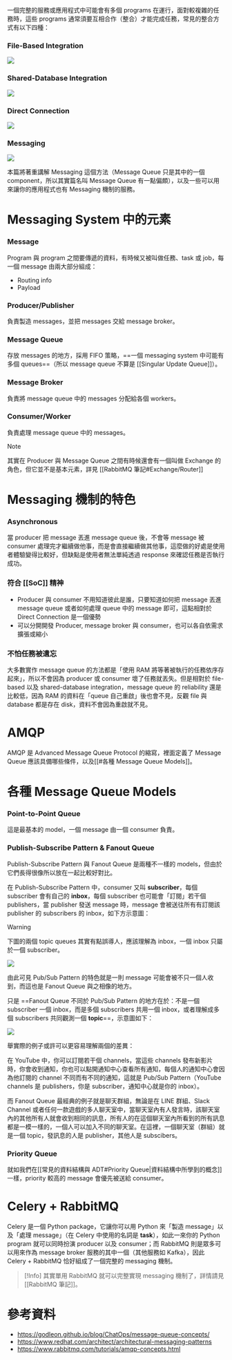 一個完整的服務或應用程式中可能會有多個 programs 在運行，面對較複雜的任務時，這些 programs 通常須要互相合作（整合）才能完成任務，常見的整合方式有以下四種：

### File-Based Integration

![](<https://raw.githubusercontent.com/Jamison-Chen/KM-software/master/img/message-queue_file-based-integration.png>)

### Shared-Database Integration

![](<https://raw.githubusercontent.com/Jamison-Chen/KM-software/master/img/message-queue_shared-db-integration.png>)

### Direct Connection

![](<https://raw.githubusercontent.com/Jamison-Chen/KM-software/master/img/message-queue_direct-connection-integration.png>)

### Messaging

![](<https://raw.githubusercontent.com/Jamison-Chen/KM-software/master/img/message-queue_message-broker-integration.png>)

本篇將著重講解 Messaging 這個方法（Message Queue 只是其中的一個 component，所以其實篇名叫 Message Queue 有一點偏頗），以及一些可以用來讓你的應用程式也有 Messaging 機制的服務。

# Messaging System 中的元素

### Message

Program 與 program 之間要傳遞的資料，有時候又被叫做任務、task 或 job，每一個 message 由兩大部分組成：

- Routing info
- Payload

### Producer/Publisher

負責製造 messages，並把 messages 交給 message broker。

### Message Queue

存放 messages 的地方，採用 FIFO 策略，==一個 messaging system 中可能有多個 queues==（所以 message queue 不算是 [[Singular Update Queue]]）。

### Message Broker

負責將 message queue 中的 messages 分配給各個 workers。

### Consumer/Worker

負責處理 message queue 中的 messages。

>[!Note]
>其實在 Producer 與 Message Queue 之間有時候還會有一個叫做 Exchange 的角色，但它並不是基本元素，詳見 [[RabbitMQ 筆記#Exchange/Router]]

# Messaging 機制的特色

### Asynchronous

當 producer 把 message 丟進 message queue 後，不會等 message 被 consumer 處理完才繼續做他事，而是會直接繼續做其他事，這麼做的好處是使用者體驗變得比較好，但缺點是使用者無法單純透過 response 來確認任務是否執行成功。

### 符合 [[SoC]] 精神

- Producer 與 consumer 不用知道彼此是誰，只要知道如何把 message 丟進 message queue 或者如何處理 queue 中的 message 即可，這點相對於 Direct Connection 是一個優勢
- 可以分開開發 Producer, message broker 與 consumer，也可以各自依需求擴張或縮小

### 不怕任務被遺忘

大多數實作 message queue 的方法都是「使用 RAM 將等著被執行的任務依序存起來」，所以不會因為 producer 或 consumer 壞了任務就丟失。但是相對於 file-based 以及 shared-database integration，message queue 的 reliability 還是比較低，因為 RAM 的資料在「queue 自己重啟」後也會不見，反觀 file 與 database 都是存在 disk，資料不會因為重啟就不見。

# AMQP

AMQP 是 Advanced Message Queue Protocol 的縮寫，裡面定義了 Message Queue 應該具備哪些條件，以及[[#各種 Message Queue Models]]。

# 各種 Message Queue Models

### Point-to-Point Queue

這是最基本的 model，一個 message 由一個 consumer 負責。

### Publish-Subscribe Pattern & Fanout Queue

Publish-Subscribe Pattern 與 Fanout Queue 是兩種不一樣的 models，但由於它們長得很像所以放在一起比較好對比。

在 Publish-Subscribe Pattern 中，consumer 又叫 **subscriber**，每個 subscriber 會有自己的 **inbox**，每個 subscriber 也可能會「訂閱」若干個 publishers，當 publisher 發送 message 時，message 會被送往所有有訂閱該 publisher 的 subscribers 的 inbox，如下方示意圖：

>[!Warning]
>下圖的兩個 topic queues 其實有點誤導人，應該理解為 inbox，一個 inbox 只屬於一個 subscriber。

![](<https://raw.githubusercontent.com/Jamison-Chen/KM-software/master/img/PubSub.png>)

由此可見 Pub/Sub Pattern 的特色就是一則 message 可能會被不只一個人收到，而這也是 Fanout Queue 與之相像的地方。

只是 ==Fanout Queue 不同於 Pub/Sub Pattern 的地方在於：不是一個 subscriber 一個 inbox，而是多個 subscribers 共用一個 inbox，或者理解成多個 subscribers 共同觀測一個 **topic**==，示意圖如下：

![](<https://raw.githubusercontent.com/Jamison-Chen/KM-software/master/img/Fanout.png>)

舉實際的例子或許可以更容易理解兩個的差異：

在 YouTube 中，你可以訂閱若干個 channels，當這些 channels 發布新影片時，你會收到通知，你也可以點開通知中心查看所有通知，每個人的通知中心會因為他訂閱的 channel 不同而有不同的通知，這就是 Pub/Sub Pattern（YouTube channels 是 publishers，你是 subscriber，通知中心就是你的 inbox）。

而 Fanout Queue 最經典的例子就是聊天群組，無論是在 LINE 群組、Slack Channel 或者任何一款遊戲的多人聊天室中，當聊天室內有人發言時，該聊天室內的其他所有人就會收到相同的訊息，所有人的在這個聊天室內所看到的所有訊息都是一模一樣的，一個人可以加入不同的聊天室。在這裡，一個聊天室（群組）就是一個 topic，發訊息的人是 publisher，其他人是 subscibers。

### Priority Queue

就如我們在[[常見的資料結構與 ADT#Priority Queue|資料結構中所學到的概念]]一樣，priority 較高的 message 會優先被送給 consumer。

# Celery + RabbitMQ

Celery 是一個 Python package，它讓你可以用 Python 來「製造 message」以及「處理 message」（在 Celery 中使用的名詞是 **task**），如此一來你的 Python program 就可以同時扮演 producer 以及 consumer；而 RabbitMQ 則是眾多可以用來作為 message broker 服務的其中一個（其他服務如 Kafka），因此 Celery + RabbitMQ 恰好組成了一個完整的 messaging 機制。

>[!Info]
>其實單用 RabbitMQ 就可以完整實現 messaging 機制了，詳情請見 [[RabbitMQ 筆記]]。

# 參考資料

- <https://godleon.github.io/blog/ChatOps/message-queue-concepts/>
- <https://www.redhat.com/architect/architectural-messaging-patterns>
- https://www.rabbitmq.com/tutorials/amqp-concepts.html
